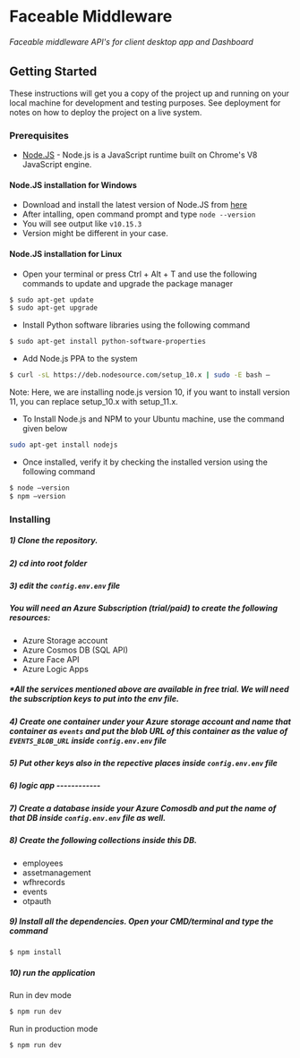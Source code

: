 # Faceable Middleware

###### Faceable middleware API's for client desktop app and Dashboard

## Getting Started

These instructions will get you a copy of the project up and running on your local machine for development and testing purposes. See deployment for notes on how to deploy the project on a live system.

### Prerequisites
- [Node.JS](https://nodejs.org/en/) - Node.js is a JavaScript runtime built on Chrome's V8 JavaScript engine.

#### Node.JS installation for Windows

- Download and install the latest version of Node.JS from [here](https://nodejs.org/en/) 
- After intalling, open command prompt and type ```node --version```
- You will see output like ```v10.15.3```
- Version might be different in your case.

#### Node.JS installation for Linux

- Open your terminal or press Ctrl + Alt + T and use the following commands to update and upgrade the package manager
```bash
$ sudo apt-get update
$ sudo apt-get upgrade
```
- Install Python software libraries using the following command
```bash
$ sudo apt-get install python-software-properties
```

- Add Node.js PPA to the system
```bash
$ curl -sL https://deb.nodesource.com/setup_10.x | sudo -E bash –
```
Note: Here, we are installing node.js version 10, if you want to install version 11, you can replace setup_10.x with setup_11.x.

- To Install Node.js and NPM to your Ubuntu machine, use the command given below
```bash
sudo apt-get install nodejs
```

- Once installed, verify it by checking the installed version using the following command
```bash
$ node –version
$ npm –version
```

### Installing

##### 1) Clone the repository.
##### 2) cd into root folder
##### 3) edit the ```config.env.env``` file

##### You will need an Azure Subscription (trial/paid) to create the following resources:
- Azure Storage account
- Azure Cosmos DB (SQL API)
- Azure Face API
- Azure Logic Apps
##### *All the services mentioned above are available in free trial. We will need the subscription keys to put into the env file.

##### 4) Create one container under your Azure storage account and name that container as ```events``` and put the blob URL of this container as the value of ```EVENTS_BLOB_URL``` inside ```config.env.env``` file

##### 5) Put other keys also in the repective places inside ```config.env.env``` file

##### 6) logic app ------------

##### 7) Create a database inside your Azure Comosdb and put the name of that DB inside ```config.env.env``` file as well.

##### 8) Create the following collections inside this DB.
- employees
- assetmanagement
- wfhrecords
- events
- otpauth

##### 9) Install all the dependencies. Open your CMD/terminal and type the command
```bash
$ npm install
```
##### 10) run the application
Run in dev mode
```bash
$ npm run dev
```
Run in production mode
```bash
$ npm run dev
```
